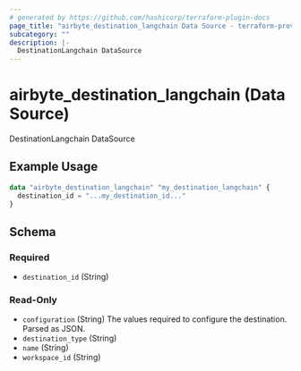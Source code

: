 ```yaml
---
# generated by https://github.com/hashicorp/terraform-plugin-docs
page_title: "airbyte_destination_langchain Data Source - terraform-provider-airbyte"
subcategory: ""
description: |-
  DestinationLangchain DataSource
---
```


# airbyte_destination_langchain (Data Source)

DestinationLangchain DataSource

## Example Usage

```terraform
data "airbyte_destination_langchain" "my_destination_langchain" {
  destination_id = "...my_destination_id..."
}
```

<!-- schema generated by tfplugindocs -->
## Schema

### Required

- `destination_id` (String)

### Read-Only

- `configuration` (String) The values required to configure the destination. Parsed as JSON.
- `destination_type` (String)
- `name` (String)
- `workspace_id` (String)


